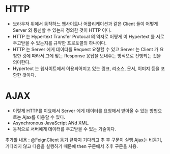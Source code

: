 # HTTP

- 브라우저 위에서 동작하느 웹사이트나 어플리케이션과 같은 Client 들이 어떻게 Server 와 통신할 수 있는지 정의한 것이 HTTP 이다.
- HTTP 는 Hypertext Transfer Protocal 의 약자로 어떻게 이 Hypertext 를 서로 주고받을 수 있는지를 규약한 프로토콜의 하나이다.
- HTTP 는 Server 에게 데이터를 Request 요청할 수 있고 Server 는 Client 가 요청한 것에 따라서 그에 맞는 Response 응답을 보내주는 방식으로 진행되는 것을 의미한다.
- Hypertext 는 웹사이트에서 이용되어지고 있는 링크, 리소스, 문서, 이미지 등을 포함한 것이다.

# AJAX
- 이렇게 HTTP를 이요해서 Server 에게 데이터를 요청해서 받아올 수 있는 방법으로는 Ajax를 이용할 수 있다.
- Asynchronous JavaScript ANd XML.
- 동적으로 서버에게 데이터를 주고받을 수 있는 기술이다.

추가할 내용 : @FeignClient 동기 끝까지 기다리고 추 후 구문이 실행
           Ajax는 비동기, 기다리지 않고 다음을 실행하기 때문에 then 구문에서 추후 구문을 사용.